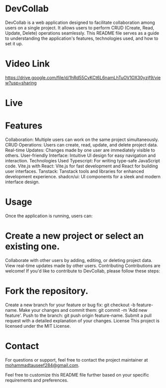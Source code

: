 # DevCollab
DevCollab is a web application designed to facilitate collaboration among users on a single project. It allows users to perform CRUD (Create, Read, Update, Delete) operations seamlessly. This README file serves as a guide to understanding the application's features, technologies used, and how to set it up.


# Video Link
https://drive.google.com/file/d/1hRd55CvKCt6L6namLhTuOV1OX30yzjf9/view?usp=sharing

# Live


# Features
Collaboration: Multiple users can work on the same project simultaneously.
CRUD Operations: Users can create, read, update, and delete project data.
Real-time Updates: Changes made by one user are immediately visible to others.
User-friendly Interface: Intuitive UI design for easy navigation and interaction.
Technologies Used
Typescript: For writing type-safe JavaScript code.
Vite.js with React: Vite.js for fast development and React for building user interfaces.
Tanstack: Tanstack tools and libraries for enhanced development experience.
shadcn/ui: UI components for a sleek and modern interface design.


# Usage
Once the application is running, users can:

# Create a new project or select an existing one.
Collaborate with other users by adding, editing, or deleting project data.
View real-time updates made by other users.
Contributing
Contributions are welcome! If you'd like to contribute to DevCollab, please follow these steps:

# Fork the repository.
Create a new branch for your feature or bug fix: git checkout -b feature-name.
Make your changes and commit them: git commit -m 'Add new feature'.
Push to the branch: git push origin feature-name.
Submit a pull request with a detailed explanation of your changes.
License
This project is licensed under the MIT License.

# Contact
For questions or support, feel free to contact the project maintainer at mohammadtauseef284@gmail.com.

Feel free to customize this README file further based on your specific requirements and preferences.
